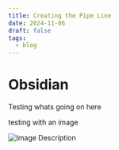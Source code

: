 ```yaml
---
title: Creating the Pipe Line
date: 2024-11-06
draft: false
tags:
  - blog
---
```

# Obsidian

Testing whats going on here

testing with an image

![Image Description](/images/image%20test.png)